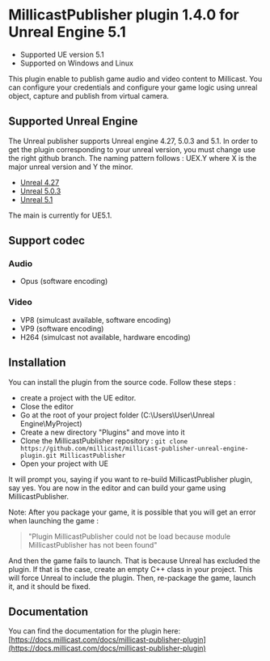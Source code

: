 # MillicastPublisher plugin 1.4.0 for Unreal Engine 5.1

* Supported UE version 5.1
* Supported on Windows and Linux

This plugin enable to publish game audio and video content to Millicast.
You can configure your credentials and configure your game logic using unreal object, capture and publish from virtual camera.

## Supported Unreal Engine

The Unreal publisher supports Unreal engine 4.27, 5.0.3 and 5.1.
In order to get the plugin corresponding to your unreal version,
you must change use the right github branch.
The naming pattern follows : UEX.Y where X is the major unreal version and Y the minor.

* [Unreal 4.27 ](https://github.com/millicast/millicast-publisher-unreal-engine-plugin/tree/UE4.27)
* [Unreal 5.0.3](https://github.com/millicast/millicast-publisher-unreal-engine-plugin/tree/UE5.0)
* [Unreal 5.1](https://github.com/millicast/millicast-publisher-unreal-engine-plugin/tree/UE5.1)

The main is currently for UE5.1.

## Support codec

### Audio

* Opus (software encoding)

### Video

* VP8 (simulcast available, software encoding)
* VP9 (software encoding)
* H264 (simulcast not available, hardware encoding)

## Installation

You can install the plugin from the source code.
Follow these steps : 

* create a project with the UE editor.
* Close the editor
* Go at the root of your project folder (C:\Users\User\Unreal Engine\MyProject)
* Create a new directory "Plugins" and move into it
* Clone the MillicastPublisher repository : ``git clone https://github.com/millicast/millicast-publisher-unreal-engine-plugin.git MillicastPublisher``
* Open your project with UE

It will prompt you, saying if you want to re-build MillicastPublisher plugin, say yes.
You are now in the editor and can build your game using MillicastPublisher.

Note: After you package your game, it is possible that you will get an error when launching the game :  

> "Plugin MillicastPublisher could not be load because module MillicastPublisher has not been found"

And then the game fails to launch.
That is because Unreal has excluded the plugin.
If that is the case, create an empty C++ class in your project. This will force Unreal to include the plugin. Then, re-package the game, launch it, and it should be fixed.

## Documentation

You can find the documentation for the plugin here: [https://docs.millicast.com/docs/millicast-publisher-plugin](https://docs.millicast.com/docs/millicast-publisher-plugin)
